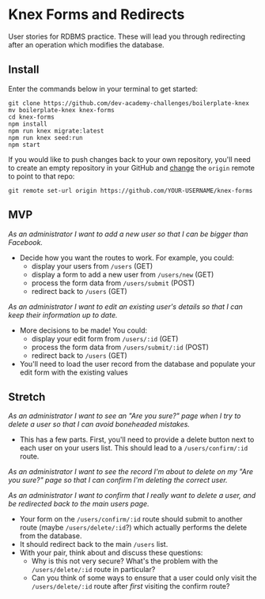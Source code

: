 # Knex Forms and Redirects

User stories for RDBMS practice. These will lead you through redirecting after an operation which modifies the database.


## Install

Enter the commands below in your terminal to get started:

```shell
git clone https://github.com/dev-academy-challenges/boilerplate-knex
mv boilerplate-knex knex-forms
cd knex-forms
npm install
npm run knex migrate:latest
npm run knex seed:run
npm start
```

If you would like to push changes back to your own repository, you'll need to create an empty repository in your GitHub and [change](https://help.github.com/articles/changing-a-remote-s-url/) the `origin` remote to point to that repo:

```shell
git remote set-url origin https://github.com/YOUR-USERNAME/knex-forms
```


## MVP

_As an administrator I want to add a new user so that I can be bigger than Facebook._
 - Decide how you want the routes to work. For example, you could:
   - display your users from `/users` (GET)
   - display a form to add a new user from `/users/new` (GET)
   - process the form data from `/users/submit` (POST)
   - redirect back to `/users` (GET)

_As an administrator I want to edit an existing user's details so that I can keep their information up to date._
 - More decisions to be made! You could:
   - display your edit form from `/users/:id` (GET)
   - process the form data from `/users/submit/:id` (POST)
   - redirect back to `/users` (GET)
 - You'll need to load the user record from the database and populate your edit form with the existing values


## Stretch

_As an administrator I want to see an "Are you sure?" page when I try to delete a user so that I can avoid boneheaded mistakes._
 - This has a few parts. First, you'll need to provide a delete button next to each user on your users list. This should lead to a `/users/confirm/:id` route. 

_As an administrator I want to see the record I'm about to delete on my "Are you sure?" page so that I can confirm I'm deleting the correct user._

_As an administrator I want to confirm that I really want to delete a user, and be redirected back to the main users page._
 - Your form on the `/users/confirm/:id` route should submit to another route (maybe `/users/delete/:id`?) which actually performs the delete from the database.
 - It should redirect back to the main `/users` list.
 - With your pair, think about and discuss these questions:
   - Why is this not very secure? What's the problem with the `/users/delete/:id` route in particular?
   - Can you think of some ways to ensure that a user could only visit the `/users/delete/:id` route after _first_ visiting the confirm route?
